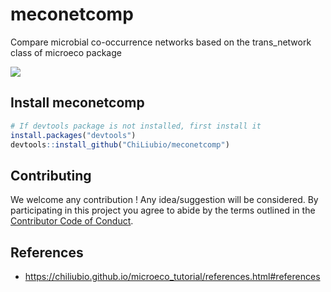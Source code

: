 
# meconetcomp

Compare microbial co-occurrence networks based on the trans_network class of microeco package


![](https://img.shields.io/badge/Test-v0.1.1-red.svg)


## Install meconetcomp

```r
# If devtools package is not installed, first install it
install.packages("devtools")
devtools::install_github("ChiLiubio/meconetcomp")
```



## Contributing

We welcome any contribution \! 
Any idea/suggestion will be considered.
By participating in this project you agree to abide by the terms outlined in the [Contributor Code of Conduct](CONDUCT.md).


## References
  - https://chiliubio.github.io/microeco_tutorial/references.html#references
